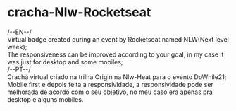 # cracha-Nlw-Rocketseat
/--EN--/ <br>
Virtual badge created during an event by Rocketseat named NLW(Next level week); <br>
The responsiveness can be improved according to your goal, in my case it was just for desktop and some mobiles; <br>
/--PT--/ <br>
Crachá virtual criado na trilha Origin na Nlw-Heat para o evento DoWhile21; <br>
Mobile first e depois feita a responsividade, a responsividade pode ser melhorada de acordo com o seu objetivo, no meu caso era apenas pra desktop e alguns mobiles.
